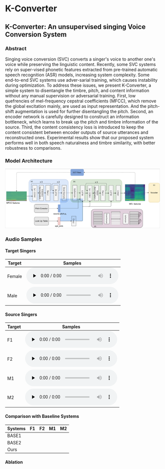 # K-Converter

## K-Converter: An unsupervised singing Voice Conversion System

### Abstract
Singing voice conversion (SVC) converts a singer's voice to another one's voice while preserving the linguistic content. Recently, some SVC systems rely on super-vised phonetic features extracted from pre-trained automatic speech recognition (ASR) models, increasing system complexity. Some end-to-end SVC systems use adver-sarial training, which causes instability during optimization. To address these issues, we present K-Converter, a simple system to disentangle the timbre, pitch, and content information without any manual supervision or adversarial training. First, low quefrencies of mel-frequency cepstral coefficients (MFCC), which remove the global excitation mainly, are used as input representation. And the pitch-shift augmentation is used for further disentangling the pitch. Second, an encoder network is carefully designed to construct an information bottleneck, which learns to break up the pitch and timbre information of the source. Third, the content consistency loss is introduced to keep the content consistent between encoder outputs of source utterances and reconstructed ones. Experimental results show that our proposed system performs well in both speech naturalness and timbre similarity, with better robustness to comparisons.

### Model Architecture
![model](https://github.com/vcdemo-1/KConverter/blob/gh-pages/figs/kconverter.png)

### Audio Samples

#### Target Singers
| Target   | Samples  |
|  ----  | ----  |
| Female| <audio id="audio" controls="" preload="none"><source id="wav" src="https://github.com/vcdemo-1/KConverter/blob/gh-pages/target_waves/f_biaobei_002_01.wav"></audio> |
| Male  | <audio id="audio" controls="" preload="none"><source id="wav" src="https://github.com/vcdemo-1/KConverter/blob/gh-pages/target_waves/m_biaobei_093_0001.wav"></audio> |

#### Source Singers
| Target   | Samples  |
|  ----  | ----  |
| F1| <audio id="audio" controls="" preload="none"><source id="wav" src="https://github.com/vcdemo-1/KConverter/blob/gh-pages/target_waves/f_biaobei_002_01.wav"></audio> |
| F2  | <audio id="audio" controls="" preload="none"><source id="wav" src="https://github.com/vcdemo-1/KConverter/blob/gh-pages/target_waves/m_biaobei_093_0001.wav"></audio> |
| M1  | <audio id="audio" controls="" preload="none"><source id="wav" src="https://github.com/vcdemo-1/KConverter/blob/gh-pages/target_waves/m_biaobei_093_0001.wav"></audio> |
| M2  | <audio id="audio" controls="" preload="none"><source id="wav" src="https://github.com/vcdemo-1/KConverter/blob/gh-pages/target_waves/m_biaobei_093_0001.wav"></audio> |
#### Comparison with Baseline Systems

| Systems|F1|F2|M1|M2|
|----|----|----|----|----|
|BASE1|||||
|BASE2|||||
|Ours|||||
#### Ablation 


